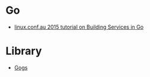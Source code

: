 Go
==
* [linux.conf.au 2015 tutorial on Building Services in Go](https://github.com/zorkian/lca2015)

# Library
* [Gogs](http://gogs.io/)